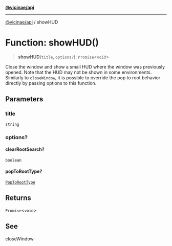 [**@vicinae/api**](../README.md)

***

[@vicinae/api](../README.md) / showHUD

# Function: showHUD()

> **showHUD**(`title`, `options?`): `Promise`\<`void`\>

Close the window and show a small HUD where the window was previously opened.
Note that the HUD may not be shown in some environments.
Similarly to `closeWindow`, it is possible to override the pop to root behavior directly
by passing options to this function.

## Parameters

### title

`string`

### options?

#### clearRootSearch?

`boolean`

#### popToRootType?

[`PopToRootType`](../enumerations/PopToRootType.md)

## Returns

`Promise`\<`void`\>

## See

closeWindow
